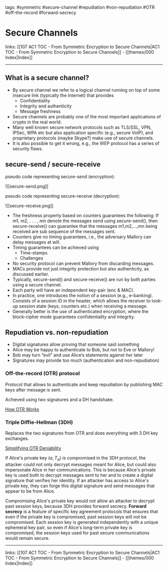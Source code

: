 tags: #symmetric #secure-channel #repudiation #non-repudiation #OTR #off-the-record #forward-secrecy

# Secure Channels

links:  [[107 AC1 TOC - From Symmetric Encryption to Secure Channels|AC1 TOC - From Symmetric Encryption to Secure Channels]] - [[themes/000 Index|Index]]

---

## What is a secure channel?

- By secure channel we refer to a logical channel running on top of some insecure link (typically the Internet) that provides
	- Confidentiality  
	- Integrity and authenticity
	- Message freshness
- Secure channels are probably one of the most important applications of crypto in the real world.
- Many well known secure network protocols such as TLS/SSL, VPN, IPSec, WPA etc but also application specific (e.g., secure VoIP), and proprietary protocols (maybe Skype?) make use of secure channels.
- It is also possible to get it wrong, e.g., the WEP protocol has a series of security flaws.


## secure-send / secure-receive

pseudo code representing secure-send (encryption):

![[secure-send.png]]

pseudo code representing secure-receive (decryption):

![[secure-receive.png]]

- The freshness property based on counters guarantees the following: If m1, m2, . . . , mn denote the messages send using secure-send(), then secure-receive() can guarantee that the messages m1,m2,...,mn being received are sub sequence of the messages sent.
- Counters give no timing guarantees, i.e., the adversary Mallory can delay messages at will.
- Timing guarantees can be achieved using
	- Time-stamps
	- Challenges
- No security protocol can prevent Mallory from discarding messages.
- MACs provide not just integrity protection but also authenticity, as discussed earlier.
- Typically, secure-send() and secure-receive() are run by both parties using a secure channel.
- Each party will have an independent key-pair (enc & MAC).
- In practice, one introduces the notion of a session (e.g., e-banking). Consists of a session ID in the header, which allows the receiver to look-up session state (keys, counters etc.) when receiving a message.
- Generally better is the use of authenticated encryption, where the block-cipher mode guarantees confidentiality and integrity.


## Repudiation vs. non-repudiation

- Digital signatures allow proving that someone said something
- Alice may be happy to authenticate to Bob, but not to Eve or Mallory!
- Bob may turn “evil” and use Alice’s statements against her later
- Signatures may provide too much (authentication and non-repudiation)

### Off-the-record (OTR) protocol

Protocol that allows to authenticate and keep repudiation by publishing MAC keys after message is sent.

Achieved using two signatures and a DH handshake.

[How OTR Works](https://robertheaton.com/otr3)

### Triple Diffie-Hellman (3DH)

Replaces the two signatures from OTR and does everything with 3 DH key exchanges.

[Simplifying OTR Deniability](https://signal.org/blog/simplifying-otr-deniability/)

If Alice's private key $(a, T_a)$ is compromised in the 3DH protocol, the attacker could not only decrypt messages meant for Alice, but could also impersonate Alice in her communications. This is because Alice's private key is used both to decrypt messages sent to her and to create a digital signature that verifies her identity. If an attacker has access to Alice's private key, they can forge this digital signature and send messages that appear to be from Alice.

Compromising Alice's private key would not allow an attacker to decrypt past session keys, because 3DH provides forward secrecy. **Forward secrecy** is a feature of specific key agreement protocols that ensures that even if the private key is compromised, past session keys will not be compromised. Each session key is generated independently with a unique ephemeral key pair, so even if Alice's long-term private key is compromised, the session keys used for past secure communications would remain secure.

---
links:  [[107 AC1 TOC - From Symmetric Encryption to Secure Channels|AC1 TOC - From Symmetric Encryption to Secure Channels]] - [[themes/000 Index|Index]]